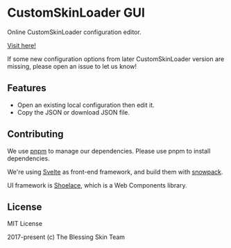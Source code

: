 # CustomSkinLoader GUI

Online CustomSkinLoader configuration editor.

[Visit here!](https://mc-csl.netlify.app/)

If some new configuration options from later CustomSkinLoader version are missing,
please open an issue to let us know!

## Features

- Open an existing local configuration then edit it.
- Copy the JSON or download JSON file.

## Contributing

We use [pnpm](https://pnpm.js.org/) to manage our dependencies.
Please use pnpm to install dependencies.

We're using [Svelte](https://svelte.dev/) as front-end framework,
and build them with [snowpack](https://www.snowpack.dev/).

UI framework is [Shoelace](https://shoelace.style/),
which is a Web Components library.

## License

MIT License

2017-present (c) The Blessing Skin Team
